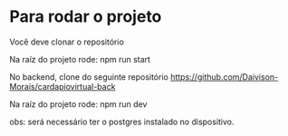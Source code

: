 # Para rodar o projeto
Você deve clonar o repositório

Na raíz do projeto rode: npm run start

No backend, clone do seguinte repositório https://github.com/Daivison-Morais/cardapiovirtual-back

Na raíz do projeto rode: npm run dev

obs: será necessário ter o postgres instalado no dispositivo.
